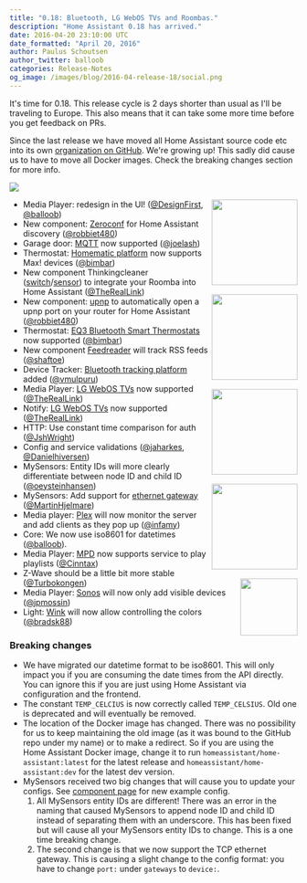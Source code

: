 ```yaml
---
title: "0.18: Bluetooth, LG WebOS TVs and Roombas."
description: "Home Assistant 0.18 has arrived."
date: 2016-04-20 23:10:00 UTC
date_formatted: "April 20, 2016"
author: Paulus Schoutsen
author_twitter: balloob
categories: Release-Notes
og_image: /images/blog/2016-04-release-18/social.png
---
```


It's time for 0.18. This release cycle is 2 days shorter than usual as I'll be traveling to Europe. This also means that it can take some more time before you get feedback on PRs.

Since the last release we have moved all Home Assistant source code etc into its own [organization on GitHub](https://github.com/home-assistant). We're growing up! This sadly did cause us to have to move all Docker images. Check the breaking changes section for more info.

<a href='/demo/'><img src='/images/blog/2016-04-release-18/media_player.png' style='box-shadow: none; border: 0;' /></a>

<img src='/images/supported_brands/bluetooth.png' style='clear: right; margin-left: 5px; border:none; box-shadow: none; float: right; margin-bottom: 16px;' width='150' /><img src='/images/supported_brands/webos.png' style='clear: right; margin-left: 5px; border:none; box-shadow: none; float: right; margin-bottom: 16px;' width='150' /><img src='/images/supported_brands/rss.gif' style='clear: right; margin-left: 5px; border:none; box-shadow: none; float: right; margin-bottom: 16px;' width='150' /><img src='/images/supported_brands/eq3.gif' style='clear: right; margin-left: 5px; border:none; box-shadow: none; float: right; margin-bottom: 16px;' width='150' /><img src='/images/supported_brands/thinkingcleaner.png' style='clear: right; margin-left: 5px; border:none; box-shadow: none; float: right; margin-bottom: 16px;' width='100' />

- Media Player: redesign in the UI! ([@DesignFirst], [@balloob])
- New component: [Zeroconf] for Home Assistant discovery ([@robbiet480])
- Garage door: [MQTT] now supported ([@joelash])
- Thermostat: [Homematic platform] now supports Max! devices ([@bimbar])
- New component Thinkingcleaner ([switch][switch.thinkingcleaner]/[sensor][sensor.thinkingcleaner]) to integrate your Roomba into Home Assistant ([@TheRealLink])
- New component: [upnp] to automatically open a upnp port on your router for Home Assistant ([@robbiet480])
- Thermostat: [EQ3 Bluetooth Smart Thermostats] now supported ([@bimbar])
- New component [Feedreader] will track RSS feeds ([@shaftoe])
- Device Tracker: [Bluetooth tracking platform] added ([@vmulpuru])
- Media Player: [LG WebOS TVs][media_player.lg] now supported ([@TheRealLink])
- Notify: [LG WebOS TVs][notify.lg] now supported ([@TheRealLink])
- HTTP: Use constant time comparison for auth ([@JshWright])
- Config and service validations ([@jaharkes], [@Danielhiversen])
- MySensors: Entity IDs will more clearly differentiate between node ID and child ID ([@oeysteinhansen])
- MySensors: Add support for [ethernet gateway][mysensors] ([@MartinHjelmare])
- Media player: [Plex] will now monitor the server and add clients as they pop up ([@infamy])
- Core: We now use iso8601 for datetimes ([@balloob]).
- Media Player: [MPD] now supports service to play playlists ([@Cinntax])
- Z-Wave should be a little bit more stable ([@Turbokongen])
- Media Player: [Sonos] will now only add visible devices ([@jpmossin])
- Light: [Wink] will now allow controlling the colors ([@bradsk88])

[@balloob]: https://github.com/balloob/
[@bimbar]: https://github.com/bimbar/
[@bradsk88]: https://github.com/bradsk88/
[@Cinntax]: https://github.com/Cinntax/
[@Danielhiversen]: https://github.com/Danielhiversen/
[@DesignFirst]: https://github.com/DesignFirst/
[@infamy]: https://github.com/infamy/
[@jaharkes]: https://github.com/jaharkes/
[@joelash]: https://github.com/joelash/
[@jpmossin]: https://github.com/jpmossin/
[@JshWright]: https://github.com/JshWright/
[@MartinHjelmare]: https://github.com/MartinHjelmare/
[@oeysteinhansen]: https://github.com/oeysteinhansen/
[@robbiet480]: https://github.com/robbiet480/
[@shaftoe]: https://github.com/shaftoe/
[@TheRealLink]: https://github.com/TheRealLink/
[@Turbokongen]: https://github.com/Turbokongen/
[@vmulpuru]: https://github.com/vmulpuru/
[Bluetooth tracking platform]: /components/device_tracker.bluetooth_tracker/
[EQ3 Bluetooth Smart Thermostats]: /components/eq3btsmart/
[mysensors]: /components/mysensors/
[Feedreader]: /components/feedreader/
[Homematic platform]: /components/homematic/
[media_player.lg]: /components/media_player.webostv/
[notify.lg]: /components/notify.webostv/
[MPD]: /components/media_player.mpd/
[MQTT]: /components/cover.mqtt/
[Plex]: /components/media_player.plex/
[Sonos]: /components/media_player.sonos/
[sensor.Thinkingcleaner]: /components/sensor.thinkingcleaner/
[switch.Thinkingcleaner]: /components/switch.thinkingcleaner/
[upnp]: /components/upnp/
[Wink]: /components/light.wink/
[Zeroconf]: /components/zeroconf/

### Breaking changes
- We have migrated our datetime format to be iso8601. This will only impact you if you are consuming the date times from the API directly. You can ignore this if you are just using Home Assistant via configuration and the frontend.
- The constant `TEMP_CELCIUS` is now correctly called `TEMP_CELSIUS`. Old one is deprecated and will eventually be removed.
- The location of the Docker image has changed. There was no possibility for us to keep maintaining the old image (as it was bound to the GitHub repo under my name) or to make a redirect. So if you are using the Home Assistant Docker image,  change it to run `homeassistant/home-assistant:latest` for the latest release and `homeassistant/home-assistant:dev` for the latest dev version.
- MySensors received two big changes that will cause you to update your configs. See [component page][mysensors] for new example config.
  1. All MySensors entity IDs are different! There was an error in the naming that caused MySensors to append node ID and child ID instead of separating them with an underscore. This has been fixed but will cause all your MySensors entity IDs to change. This is a one time breaking change.
  2. The second change is that we now support the TCP ethernet gateway. This is causing a slight change to the config format: you have to change `port:` under `gateways` to `device:`.

